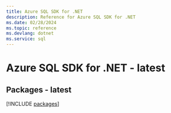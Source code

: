 ```yaml
---
title: Azure SQL SDK for .NET
description: Reference for Azure SQL SDK for .NET
ms.date: 02/28/2024
ms.topic: reference
ms.devlang: dotnet
ms.service: sql
---
```

# Azure SQL SDK for .NET - latest
## Packages - latest
[!INCLUDE [packages](sql-index.md)]